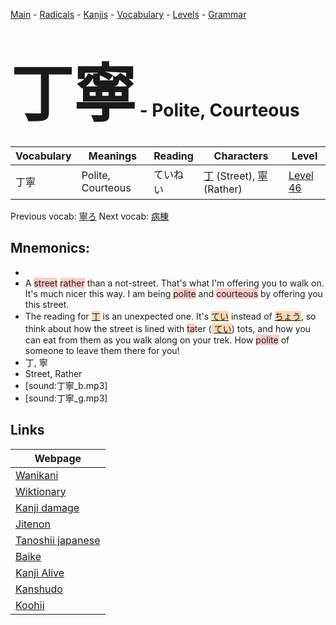 <style> bigfont {font-size: 100px}</style>
[Main](../README.md) -
[Radicals](../radicals.md) -
[Kanjis](../kanjis.md) -
[Vocabulary](../vocabulary.md) -
[Levels](../levels.md) -
[Grammar](../grammar.md)
# <bigfont> 丁寧</bigfont> - Polite, Courteous 

| Vocabulary | Meanings | Reading | Characters | Level |
| --- | --- | --- | --- | --- |
| 丁寧 | Polite, Courteous | ていねい |  [丁](../kanjis/丁.md) (Street), [寧](../kanjis/寧.md) (Rather) | [Level 46](../levels/wk_level46.md) |

Previous vocab: [寧ろ](寧ろ.md) Next vocab: [病棟](病棟.md) 

## Mnemonics:

* 
* A <span style="background-color:#ffcccb"> street</span> <span style="background-color:#ffcccb"> rather</span> than a not-street. That's what I'm offering you to walk on. It's much nicer this way. I am being <span style="background-color:#ffcccb"> polite</span> and <span style="background-color:#ffcccb"> courteous</span> by offering you this street.
* The reading for <span style="background-color:#fed8b1"> [丁](https://jisho.org/search/丁)</span> is an unexpected one. It's <span style="background-color:#fed8b1"> [てい](https://jisho.org/search/てい)</span> instead of <span style="background-color:#fed8b1"> [ちょう](https://jisho.org/search/ちょう)</span>, so think about how the street is lined with <span style="background-color:#ffcccb"> ta</span>ter (<span style="background-color:#fed8b1"> [てい](https://jisho.org/search/てい)</span>) tots, and how you can eat from them as you walk along on your trek. How <span style="background-color:#ffcccb"> polite</span> of someone to leave them there for you!
* 丁, 寧
* Street, Rather
* [sound:丁寧_b.mp3]
* [sound:丁寧_g.mp3]


## Links 

| Webpage |
| --- |
| [Wanikani          ](https://www.wanikani.com/kanji/丁寧) |
| [Wiktionary        ](https://en.wiktionary.org/wiki/丁寧) |
| [Kanji damage      ](http://www.kanjidamage.com/kanji/search?utf8=✓&q=丁寧) |
| [Jitenon           ](https://jitenon.com/kanji/丁寧) |
| [Tanoshii japanese ](https://www.tanoshiijapanese.com/dictionary/kanji.cfm?k=丁寧) |
| [Baike             ](https://baike.baidu.com/item/丁寧) |
| [Kanji Alive       ](https://app.kanjialive.com/丁寧) |
| [Kanshudo          ](https://www.kanshudo.com/searchmn?q=丁寧) |
| [Koohii            ](https://kanji.koohii.com/study/kanji/丁寧) |
